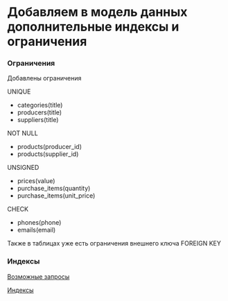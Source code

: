 # Добавляем в модель данных дополнительные индексы и ограничения

### Ограничения

Добавлены ограничения

UNIQUE
- categories(title)
- producers(title)
- suppliers(title)

NOT NULL
- products(producer_id)
- products(supplier_id)

UNSIGNED
- prices(value)
- purchase_items(quantity)
- purchase_items(unit_price)

CHECK
- phones(phone)
- emails(email)

Также в таблицах уже есть ограничения внешнего ключа
FOREIGN KEY

### Индексы

[Возможные запросы](https://github.com/elisad5791/otus-mysql/blob/main/hw2/queries.sql)

[Индексы](https://github.com/elisad5791/otus-mysql/blob/main/hw2/indexes.sql)